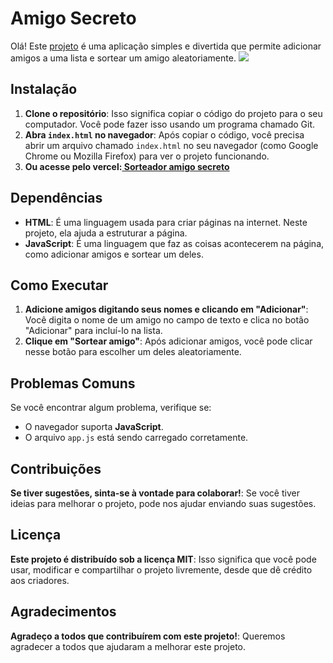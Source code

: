 # Amigo Secreto

Olá! Este <a href="https://challenge-amigo-secreto-git-main-juliacarlosdevs-projects.vercel.app" target="_blank">projeto</a>
 é uma aplicação simples e divertida que permite adicionar amigos a uma lista e sortear um amigo aleatoriamente.
<img src="https://i.postimg.cc/XvcMhFb3/Captura-de-tela-2025-03-18-223557.png">

## Instalação
1. **Clone o repositório**: Isso significa copiar o código do projeto para o seu computador. Você pode fazer isso usando um programa chamado Git.
2. **Abra `index.html` no navegador**: Após copiar o código, você precisa abrir um arquivo chamado `index.html` no seu navegador (como Google Chrome ou Mozilla Firefox) para ver o projeto funcionando.
3. **Ou acesse pelo vercel:<a href="https://challenge-amigo-secreto-git-main-juliacarlosdevs-projects.vercel.app" target="_blank"> Sorteador amigo secreto</a>**

## Dependências
- **HTML**: É uma linguagem usada para criar páginas na internet. Neste projeto, ela ajuda a estruturar a página.
- **JavaScript**: É uma linguagem que faz as coisas acontecerem na página, como adicionar amigos e sortear um deles.

## Como Executar
1. **Adicione amigos digitando seus nomes e clicando em "Adicionar"**: Você digita o nome de um amigo no campo de texto e clica no botão "Adicionar" para incluí-lo na lista.
2. **Clique em "Sortear amigo"**: Após adicionar amigos, você pode clicar nesse botão para escolher um deles aleatoriamente.

## Problemas Comuns
Se você encontrar algum problema, verifique se:
- O navegador suporta **JavaScript**.
- O arquivo `app.js` está sendo carregado corretamente.

## Contribuições
**Se tiver sugestões, sinta-se à vontade para colaborar!**: Se você tiver ideias para melhorar o projeto, pode nos ajudar enviando suas sugestões.

## Licença
**Este projeto é distribuído sob a licença MIT**: Isso significa que você pode usar, modificar e compartilhar o projeto livremente, desde que dê crédito aos criadores.

## Agradecimentos
**Agradeço a todos que contribuírem com este projeto!**: Queremos agradecer a todos que ajudaram a melhorar este projeto.
